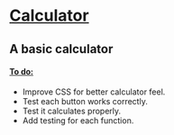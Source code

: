 <h1> <ins> Calculator </ins>  </h1>

<h2> A basic calculator </h2>

<h4> <ins> To do: </ins> </h4>
<ul> 
<li>Improve CSS for better calculator feel.</li>
  <li> Test each button works correctly. </li>
  <li> Test it calculates properly. </li>
  <li> Add testing for each function. </li>
</ul>
